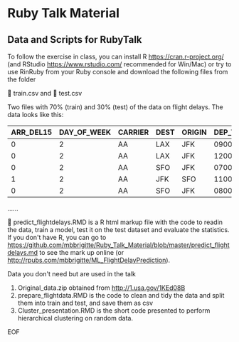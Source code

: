 # Ruby Talk Material
## Data and Scripts for RubyTalk

To follow the exercise in class, you can install R https://cran.r-project.org/ (and RStudio https://www.rstudio.com/ recommended for Win/Mac) or try to use RinRuby from your Ruby console and download the following files from the folder

 :floppy_disk: train.csv and  :floppy_disk: test.csv

Two files with 70% (train) and 30% (test) of the data on flight delays. The data looks like this:

ARR_DEL15| DAY_OF_WEEK |CARRIER| DEST| ORIGIN| DEP_TIME_BLK
 ------------ | ------------ | ------------ | ------------ | ----------- | -------------
      0|           2|      AA|  LAX   | JFK   | 0900-0959
      0|           2|      AA|  LAX    |JFK    |1200-1259
      0|           2|      AA|  SFO    |JFK   | 0700-0759
      1|           2|      AA|  JFK    |SFO  |  1100-1159
      0|           2|      AA|  SFO    |JFK |   0800-0859
......

 :page_facing_up: predict_flightdelays.RMD is a R html markup file with the code to readin the data, train a model, test it on the test dataset and evaluate the statistics. If you don't have R, you can go to https://github.com/mbbrigitte/Ruby_Talk_Material/blob/master/predict_flightdelays.md to see the mark up online (or http://rpubs.com/mbbrigitte/ML_FlightDelayPrediction).


Data you don't need but are used in the talk

1. Original_data.zip obtained from http://1.usa.gov/1KEd08B
2. prepare_flightdata.RMD is the code to clean and tidy the data and split them into train and test, and save them as csv
3. Cluster_presentation.RMD is the short code presented to perform hierarchical clustering on random data.

EOF

